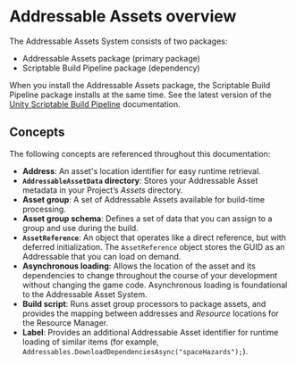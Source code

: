 # Addressable Assets overview
The Addressable Assets System consists of two packages:

* Addressable Assets package (primary package)
* Scriptable Build Pipeline package (dependency)

When you install the Addressable Assets package, the Scriptable Build Pipeline package installs at the same time. See the latest version of the [Unity Scriptable Build Pipeline](https://docs.unity3d.com/Packages/com.unity.scriptablebuildpipeline@latest) documentation.

## Concepts
The following concepts are referenced throughout this documentation:

* **Address**: An asset's location identifier for easy runtime retrieval.
* **`AddressableAssetData` directory**: Stores your Addressable Asset metadata in your Project’s _Assets_ directory.
* **Asset group**: A set of Addressable Assets available for build-time processing.
* **Asset group schema**: Defines a set of data that you can assign to a group and use during the build.
* **`AssetReference`**: An object that operates like a direct reference, but with deferred initialization. The `AssetReference` object stores the GUID as an Addressable that you can load on demand.
* **Asynchronous loading**: Allows the location of the asset and its dependencies to change throughout the course of your development without changing the game code. Asynchronous loading is foundational to the Addressable Asset System.
* **Build script**: Runs asset group processors to package assets, and provides the mapping between addresses and _Resource_ locations for the Resource Manager.
* **Label**: Provides an additional Addressable Asset identifier for runtime loading of similar items (for example, `Addressables.DownloadDependenciesAsync("spaceHazards");`).
